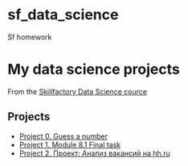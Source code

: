 # sf_data_science
Sf homework
# My data science projects
From the [Skillfactory Data Science cource](https://skillfactory.ru/data-science-specialization)

## Projects
* [Project 0. Guess a number](https://github.com/AlexeyKh71/sf_data_science)
* [Project 1. Module 8.1 Final task](https://github.com/AlexeyKh71/sf_data_science/tree/main/Module8_1)
* [Project 2. Проект: Анализ вакансий на hh.ru](https://github.com/AlexeyKh71/sf_data_science/tree/main/Project%201)
